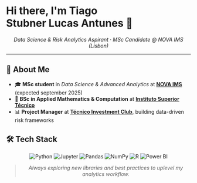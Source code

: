 # Hi there, I'm **Tiago Stubner Lucas Antunes** 👋

<p align="center">
  <em>Data Science & Risk Analytics Aspirant · MSc Candidate @ NOVA IMS (Lisbon)</em>
</p>

---

## 📝 About Me

* 🎓 **MSc student** in *Data Science & Advanced Analytics* at [**NOVA IMS**](https://www.novaims.unl.pt/pt/ensino/cursos/pos-graduacoes-e-mestrados/mestrado-em-data-science-and-advanced-analytics-com-especializacao-em-data-science/) (expected september 2025)
* 🧮 **BSc in Applied Mathematics & Computation** at [**Instituto Superior Técnico**](https://tecnico.ulisboa.pt/pt/)
* 📊 **Project Manager** at [**Técnico Investment Club**](https://investmentclub.tecnico.ulisboa.pt/), building data-driven risk frameworks

## 🛠️ Tech Stack

<div align="center">

![Python](https://img.shields.io/badge/-Python-3776AB?style=for-the-badge\&logo=python\&logoColor=white)
![Jupyter](https://img.shields.io/badge/-Jupyter-F37626?style=for-the-badge\&logo=jupyter\&logoColor=white)
![Pandas](https://img.shields.io/badge/-pandas-150458?style=for-the-badge\&logo=pandas\&logoColor=white)
![NumPy](https://img.shields.io/badge/-NumPy-013243?style=for-the-badge\&logo=numpy\&logoColor=white)
![R](https://img.shields.io/badge/-R-276DC3?style=for-the-badge\&logo=r\&logoColor=white)
![Power BI](https://img.shields.io/badge/-Power%20BI-F2C811?style=for-the-badge\&logo=powerbi\&logoColor=black)
> *Always exploring new libraries and best practices to uplevel my analytics workflow.*
